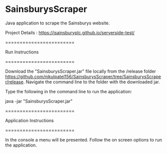 # SainsburysScraper

Java application to scrape the Sainsburys website.

Project Details  : https://jsainsburyplc.github.io/serverside-test/


========================

Run Instructions

========================
 
Download the "SainsburysScraper.jar" file locally from the /release folder   https://github.com/nikulpatel156/SainsburysScraper/tree/SainsburysScraper/release.
Navigate the command line to the folder with the downloaded jar.
 
Type the following in the command line to run the application:

java -jar "SainsburysScraper.jar"  


========================

Application Instructions

========================

In the console a menu will be presented. Follow the on screen options to run the application. 
